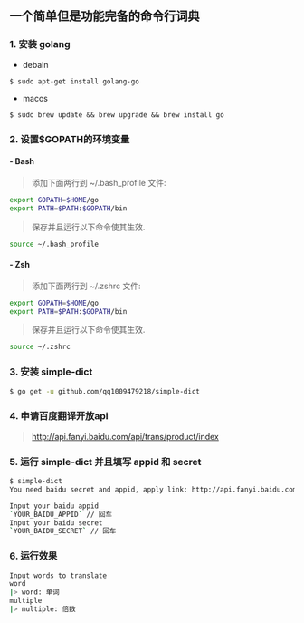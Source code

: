 ## 一个简单但是功能完备的命令行词典

### 1. 安装 golang

+ debain
```
$ sudo apt-get install golang-go
```

+ macos
```
$ sudo brew update && brew upgrade && brew install go
```

### 2. 设置$GOPATH的环境变量

#### - Bash

> 添加下面两行到 ~/.bash_profile 文件:

``` bash
export GOPATH=$HOME/go
export PATH=$PATH:$GOPATH/bin
```

> 保存并且运行以下命令使其生效.

``` bash
source ~/.bash_profile
```

#### - Zsh

> 添加下面两行到 ~/.zshrc 文件:

``` bash
export GOPATH=$HOME/go
export PATH=$PATH:$GOPATH/bin
```

> 保存并且运行以下命令使其生效.

``` bash
source ~/.zshrc
```

### 3. 安装 simple-dict

``` bash
$ go get -u github.com/qq1009479218/simple-dict
```

### 4. 申请百度翻译开放api

> http://api.fanyi.baidu.com/api/trans/product/index

### 5. 运行 simple-dict 并且填写 appid 和 secret

``` bash
$ simple-dict
You need baidu secret and appid, apply link: http://api.fanyi.baidu.com/api/trans/product/index // 回车

Input your baidu appid
`YOUR_BAIDU_APPID` // 回车
Input your baidu secret
`YOUR_BAIDU_SECRET` // 回车
```

### 6. 运行效果
``` bash
Input words to translate
word
|> word: 单词
multiple
|> multiple: 倍数
```